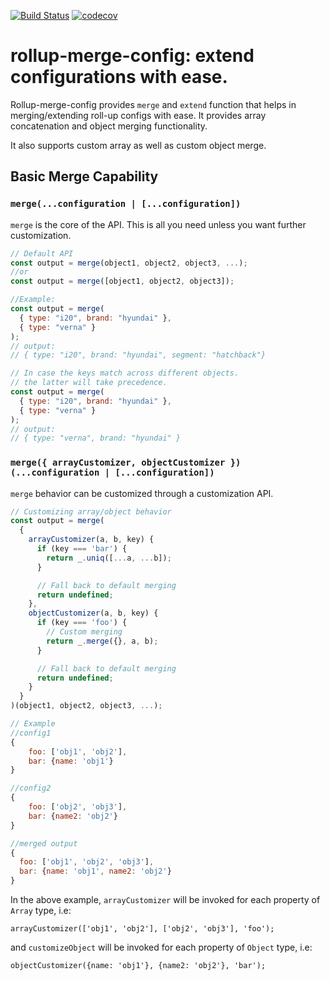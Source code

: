[![Build Status](https://travis-ci.org/kjoshi1988/rollup-merge-config.svg)](https://travis-ci.org/github/kjoshi1988/rollup-merge-config) [![codecov](https://codecov.io/gh/kjoshi1988/rollup-merge-config/branch/master/graph/badge.svg)](https://codecov.io/gh/kjoshi1988/rollup-merge-config)

# rollup-merge-config: extend configurations with ease.
Rollup-merge-config provides `merge` and `extend` function that helps in merging/extending roll-up configs with ease.
It provides array concatenation and object merging functionality.

It also supports custom array as well as custom object merge.

## Basic Merge Capability

### **`merge(...configuration | [...configuration])`**

`merge` is the core of the API. 
This is all you need unless you want further customization.

```javascript
// Default API
const output = merge(object1, object2, object3, ...);
//or
const output = merge([object1, object2, object3]);

//Example:
const output = merge(
  { type: "i20", brand: "hyundai" },
  { type: "verna" }
);
// output:
// { type: "i20", brand: "hyundai", segment: "hatchback"}

// In case the keys match across different objects.
// the latter will take precedence.
const output = merge(
  { type: "i20", brand: "hyundai" },
  { type: "verna" }
);
// output:
// { type: "verna", brand: "hyundai" }
```

### **`merge({ arrayCustomizer, objectCustomizer })(...configuration | [...configuration])`**

`merge` behavior can be customized through a customization API.

```javascript
// Customizing array/object behavior
const output = merge(
  {
    arrayCustomizer(a, b, key) {
      if (key === 'bar') {
        return _.uniq([...a, ...b]);
      }

      // Fall back to default merging
      return undefined;
    },
    objectCustomizer(a, b, key) {
      if (key === 'foo') {
        // Custom merging
        return _.merge({}, a, b);
      }

      // Fall back to default merging
      return undefined;
    }
  }
)(object1, object2, object3, ...);

// Example
//config1
{
    foo: ['obj1', 'obj2'],
    bar: {name: 'obj1'}
}

//config2
{
    foo: ['obj2', 'obj3'],
    bar: {name2: 'obj2'}
}

//merged output
{
  foo: ['obj1', 'obj2', 'obj3'],
  bar: {name: 'obj1', name2: 'obj2'}
}
```

In the above example, `arrayCustomizer` will be invoked for each property of `Array` type, i.e:
```
arrayCustomizer(['obj1', 'obj2'], ['obj2', 'obj3'], 'foo');
```
and `customizeObject` will be invoked for each property of `Object` type, i.e:
```
objectCustomizer({name: 'obj1'}, {name2: 'obj2'}, 'bar');
```

